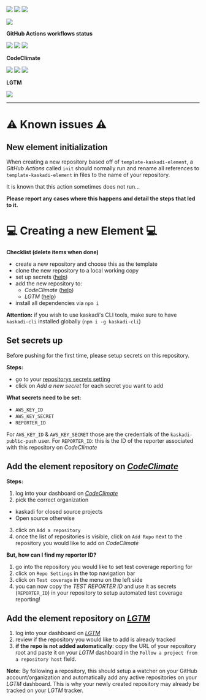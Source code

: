 ![](https://img.shields.io/github/package-json/v/kaskadi/template-kaskadi-element)
![](https://img.shields.io/badge/code--style-standard-blue)
![](https://img.shields.io/github/license/kaskadi/template-kaskadi-element?color=blue)

[![](https://img.shields.io/badge/live-example-orange)](https://cdn.klimapartner.net/modules/%40kaskadi/template-kaskadi-element/example/index.html)

**GitHub Actions workflows status**

<!--Uncomment if you're in a branch which is not master or release/*
![](https://img.shields.io/github/workflow/status/kaskadi/template-kaskadi-element/testing?label=test)-->
<!-- This badge should only be used for master and release/* branches. Otherwise use the one above -->
![](https://img.shields.io/github/workflow/status/kaskadi/template-kaskadi-element/build-on-firefox?label=firefox&logo=Mozilla%20Firefox&logoColor=white)
![](https://img.shields.io/github/workflow/status/kaskadi/template-kaskadi-element/build-on-chrome?label=chrome&logo=Google%20Chrome&logoColor=white)
![](https://img.shields.io/github/workflow/status/kaskadi/template-kaskadi-element/publish?label=publish&logo=Amazon%20AWS)

**CodeClimate**

[![](https://img.shields.io/codeclimate/maintainability/kaskadi/template-kaskadi-element?label=maintainability&logo=Code%20Climate)](https://codeclimate.com/github/kaskadi/template-kaskadi-element)
[![](https://img.shields.io/codeclimate/tech-debt/kaskadi/template-kaskadi-element?label=technical%20debt&logo=Code%20Climate)](https://codeclimate.com/github/kaskadi/template-kaskadi-element)
[![](https://img.shields.io/codeclimate/coverage/kaskadi/template-kaskadi-element?label=test%20coverage&logo=Code%20Climate)](https://codeclimate.com/github/kaskadi/template-kaskadi-element)

**LGTM**

[![](https://img.shields.io/lgtm/grade/javascript/github/kaskadi/template-kaskadi-element?label=code%20quality&logo=LGTM)](https://lgtm.com/projects/g/kaskadi/template-kaskadi-element/?mode=list&logo=LGTM)


****

# :warning: Known issues :warning:

## New element initialization

When creating a new repository based off of `template-kaskadi-element`, a _GitHub Actions_ called `init` should normally run and rename all references to `template-kaskadi-element` in files to the name of your repository.

It is known that this action sometimes does not run...

**Please report any cases where this happens and detail the steps that led to it.**

# :computer: Creating a new Element :computer:

**Checklist (delete items when done)**
- create a new repository and choose this as the template
- clone the new repository to a local working copy
- set up secrets ([help](#Set-secrets-up))
- add the new repository to:
  - _CodeClimate_ ([help](#Add-the-element-repository-on-CodeClimate))
  - _LGTM_ ([help](#Add-the-element-repository-on-LGTM))
- install all dependencies via `npm i`

**Attention:** if you wish to use kaskadi's CLI tools, make sure to have `kaskadi-cli` installed globally (`npm i -g kaskadi-cli`)

## Set secrets up

Before pushing for the first time, please setup secrets on this repository.

**Steps:**
- go to your [repositorys secrets setting](../../settings/secrets)
- click on _Add a new secret_ for each secret you want to add

**What secrets need to be set:**
- `AWS_KEY_ID`
- `AWS_KEY_SECRET`
- `REPORTER_ID`

For `AWS_KEY_ID` & `AWS_KEY_SECRET` those are the credentials of the `kaskadi-public-push` user.
For `REPORTER_ID`: this is the ID of the reporter associated with this repository on _CodeClimate_

## Add the element repository on [_CodeClimate_](https://codeclimate.com)

**Steps:**
1. log into your dashboard on [_CodeClimate_](https://codeclimate.com/dashboard)
2. pick the correct organization
  - kaskadi for closed source projects
  - Open source otherwise
3. click on `Add a repository`
4. once the list of repositories is visible, click on `Add Repo` next to the repository you would like to add on _CodeClimate_

**But, how can I find my reporter ID?**

1. go into the repository you would like to set test coverage reporting for
2. click on `Repo Settings` in the top navigation bar
3. click on `Test coverage` in the menu on the left side
4. you can now copy the _TEST REPORTER ID_ and use it as secrets (`REPORTER_ID`) in your repository to setup automated test coverage reporting!

## Add the element repository on [_LGTM_](https://lgtm.com)

1. log into your dashboard on [_LGTM_](https://lgtm.com/dashboard)
2. review if the repository you would like to add is already tracked
3. **if the repo is not added automatically**: copy the URL of your repository root and paste it on your _LGTM_ dashboard in the `Follow a project from a repository host` field.

**Note:** By following a repository, this should setup a watcher on your GitHub account/organization and automatically add any active repositories on your _LGTM_ dashboard. This is why your newly created repository may already be tracked on your _LGTM_ tracker.
